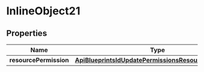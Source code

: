 

# InlineObject21

## Properties

Name | Type | Description | Notes
------------ | ------------- | ------------- | -------------
**resourcePermission** | [**ApiBlueprintsIdUpdatePermissionsResourcePermission**](ApiBlueprintsIdUpdatePermissionsResourcePermission.md) |  |  [optional]



